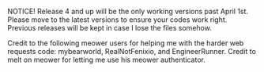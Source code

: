 NOTICE! Release 4 and up will be the only working versions past April 1st. Please move to the latest versions to ensure your codes work right. Previous releases will be kept in case I lose the files somehow.

Credit to the following meower users for helping me with the harder web requests code: mybearworld, RealNotFenixio, and EngineerRunner. Credit to melt on meower for letting me use his meower authenticator.
 
